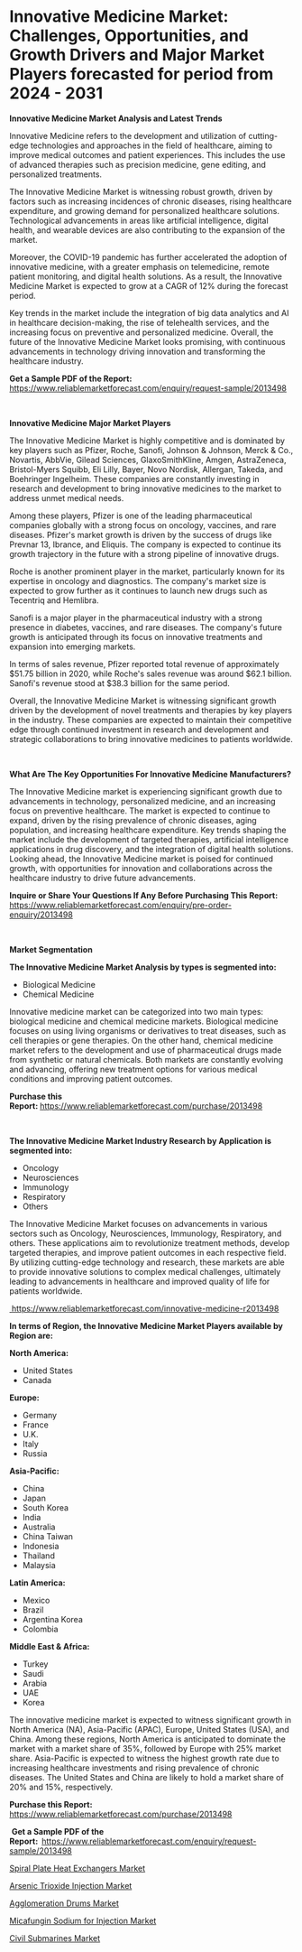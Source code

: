 <p><h1>Innovative Medicine Market: Challenges, Opportunities, and Growth Drivers and Major Market Players forecasted for period from 2024 - 2031</h1></p><p><strong>Innovative Medicine Market Analysis and Latest Trends</strong></p>
<p><p>Innovative Medicine refers to the development and utilization of cutting-edge technologies and approaches in the field of healthcare, aiming to improve medical outcomes and patient experiences. This includes the use of advanced therapies such as precision medicine, gene editing, and personalized treatments.</p><p>The Innovative Medicine Market is witnessing robust growth, driven by factors such as increasing incidences of chronic diseases, rising healthcare expenditure, and growing demand for personalized healthcare solutions. Technological advancements in areas like artificial intelligence, digital health, and wearable devices are also contributing to the expansion of the market.</p><p>Moreover, the COVID-19 pandemic has further accelerated the adoption of innovative medicine, with a greater emphasis on telemedicine, remote patient monitoring, and digital health solutions. As a result, the Innovative Medicine Market is expected to grow at a CAGR of 12% during the forecast period.</p><p>Key trends in the market include the integration of big data analytics and AI in healthcare decision-making, the rise of telehealth services, and the increasing focus on preventive and personalized medicine. Overall, the future of the Innovative Medicine Market looks promising, with continuous advancements in technology driving innovation and transforming the healthcare industry.</p></p>
<p><strong>Get a Sample PDF of the Report:&nbsp;</strong> <a href="https://www.reliablemarketforecast.com/enquiry/request-sample/2013498">https://www.reliablemarketforecast.com/enquiry/request-sample/2013498</a></p>
<p>&nbsp;</p>
<p><strong>Innovative Medicine Major Market Players</strong></p>
<p><p>The Innovative Medicine Market is highly competitive and is dominated by key players such as Pfizer, Roche, Sanofi, Johnson & Johnson, Merck & Co., Novartis, AbbVie, Gilead Sciences, GlaxoSmithKline, Amgen, AstraZeneca, Bristol-Myers Squibb, Eli Lilly, Bayer, Novo Nordisk, Allergan, Takeda, and Boehringer Ingelheim. These companies are constantly investing in research and development to bring innovative medicines to the market to address unmet medical needs.</p><p>Among these players, Pfizer is one of the leading pharmaceutical companies globally with a strong focus on oncology, vaccines, and rare diseases. Pfizer's market growth is driven by the success of drugs like Prevnar 13, Ibrance, and Eliquis. The company is expected to continue its growth trajectory in the future with a strong pipeline of innovative drugs.</p><p>Roche is another prominent player in the market, particularly known for its expertise in oncology and diagnostics. The company's market size is expected to grow further as it continues to launch new drugs such as Tecentriq and Hemlibra.</p><p>Sanofi is a major player in the pharmaceutical industry with a strong presence in diabetes, vaccines, and rare diseases. The company's future growth is anticipated through its focus on innovative treatments and expansion into emerging markets.</p><p>In terms of sales revenue, Pfizer reported total revenue of approximately $51.75 billion in 2020, while Roche's sales revenue was around $62.1 billion. Sanofi's revenue stood at $38.3 billion for the same period.</p><p>Overall, the Innovative Medicine Market is witnessing significant growth driven by the development of novel treatments and therapies by key players in the industry. These companies are expected to maintain their competitive edge through continued investment in research and development and strategic collaborations to bring innovative medicines to patients worldwide.</p></p>
<p>&nbsp;</p>
<p><strong>What Are The Key Opportunities For Innovative Medicine Manufacturers?</strong></p>
<p><p>The Innovative Medicine market is experiencing significant growth due to advancements in technology, personalized medicine, and an increasing focus on preventive healthcare. The market is expected to continue to expand, driven by the rising prevalence of chronic diseases, aging population, and increasing healthcare expenditure. Key trends shaping the market include the development of targeted therapies, artificial intelligence applications in drug discovery, and the integration of digital health solutions. Looking ahead, the Innovative Medicine market is poised for continued growth, with opportunities for innovation and collaborations across the healthcare industry to drive future advancements.</p></p>
<p><strong>Inquire or Share Your Questions If Any Before Purchasing This Report:</strong> <a href="https://www.reliablemarketforecast.com/enquiry/pre-order-enquiry/2013498">https://www.reliablemarketforecast.com/enquiry/pre-order-enquiry/2013498</a></p>
<p>&nbsp;</p>
<p><strong>Market Segmentation</strong></p>
<p><strong>The Innovative Medicine Market Analysis by types is segmented into:</strong></p>
<p><ul><li>Biological Medicine</li><li>Chemical Medicine</li></ul></p>
<p><p>Innovative medicine market can be categorized into two main types: biological medicine and chemical medicine markets. Biological medicine focuses on using living organisms or derivatives to treat diseases, such as cell therapies or gene therapies. On the other hand, chemical medicine market refers to the development and use of pharmaceutical drugs made from synthetic or natural chemicals. Both markets are constantly evolving and advancing, offering new treatment options for various medical conditions and improving patient outcomes.</p></p>
<p><strong>Purchase this Report:&nbsp;</strong><a href="https://www.reliablemarketforecast.com/purchase/2013498">https://www.reliablemarketforecast.com/purchase/2013498</a></p>
<p>&nbsp;</p>
<p><strong>The Innovative Medicine Market Industry Research by Application is segmented into:</strong></p>
<p><ul><li>Oncology</li><li>Neurosciences</li><li>Immunology</li><li>Respiratory</li><li>Others</li></ul></p>
<p><p>The Innovative Medicine Market focuses on advancements in various sectors such as Oncology, Neurosciences, Immunology, Respiratory, and others. These applications aim to revolutionize treatment methods, develop targeted therapies, and improve patient outcomes in each respective field. By utilizing cutting-edge technology and research, these markets are able to provide innovative solutions to complex medical challenges, ultimately leading to advancements in healthcare and improved quality of life for patients worldwide.</p></p>
<p><a href="https://www.reliablemarketforecast.com/innovative-medicine-r2013498">&nbsp;https://www.reliablemarketforecast.com/innovative-medicine-r2013498</a></p>
<p><strong>In terms of Region, the Innovative Medicine Market Players available by Region are:</strong></p>
<p>
    <p> <strong> North America: </strong>
        <ul>
            <li>United States</li>
            <li>Canada</li>
        </ul>
        </p> 
    <p> <strong> Europe: </strong>
        <ul>
            <li>Germany</li>
            <li>France</li>
            <li>U.K.</li>
            <li>Italy</li>
            <li>Russia</li>
        </ul>
        </p> 
    <p> <strong> Asia-Pacific: </strong>
        <ul>
            <li>China</li>
            <li>Japan</li>
            <li>South Korea</li>
            <li>India</li>
            <li>Australia</li>
            <li>China Taiwan</li>
            <li>Indonesia</li>
            <li>Thailand</li>
            <li>Malaysia</li>
        </ul>
        </p> 
    <p> <strong> Latin America: </strong>
        <ul>
            <li>Mexico</li>
            <li>Brazil</li>
            <li>Argentina Korea</li>
            <li>Colombia</li>
        </ul>
        </p> 
    <p> <strong> Middle East & Africa: </strong>
        <ul>
            <li>Turkey</li>
            <li>Saudi</li>
            <li>Arabia</li>
            <li>UAE</li>
            <li>Korea</li>
        </ul>
    </p>
    </p>
<p><p>The innovative medicine market is expected to witness significant growth in North America (NA), Asia-Pacific (APAC), Europe, United States (USA), and China. Among these regions, North America is anticipated to dominate the market with a market share of 35%, followed by Europe with 25% market share. Asia-Pacific is expected to witness the highest growth rate due to increasing healthcare investments and rising prevalence of chronic diseases. The United States and China are likely to hold a market share of 20% and 15%, respectively.</p></p>
<p><strong>Purchase this Report: </strong><a href="https://www.reliablemarketforecast.com/purchase/2013498">https://www.reliablemarketforecast.com/purchase/2013498</a></p>
<p>&nbsp;<strong>Get a Sample PDF of the Report:&nbsp;&nbsp;</strong><a href="https://www.reliablemarketforecast.com/enquiry/request-sample/2013498">https://www.reliablemarketforecast.com/enquiry/request-sample/2013498</a></p>
<p><strong></strong></p>
<p><p><a href="https://medium.com/@holtman5974/spiral-plate-heat-exchangers-market-forecasts-market-trends-and-impact-analysis-2024-2031-b34e57defa4d">Spiral Plate Heat Exchangers Market</a></p><p><a href="https://github.com/hlspriggs/Market-Research-Report-List-1/blob/main/arsenic-trioxide-injection-market.md">Arsenic Trioxide Injection Market</a></p><p><a href="https://medium.com/@bradleyills65767/agglomeration-drums-market-a-global-and-regional-analysis-focus-on-region-country-level-cff920c6cc72">Agglomeration Drums Market</a></p><p><a href="https://github.com/BurtonGALEN/Market-Research-Report-List-1/blob/main/micafungin-sodium-for-injection-market.md">Micafungin Sodium for Injection Market</a></p><p><a href="https://medium.com/@alyciaebert/civil-submarines-market-overview-global-market-trends-and-future-prospects-from-2024-to-2031-06fab1161618">Civil Submarines Market</a></p></p>